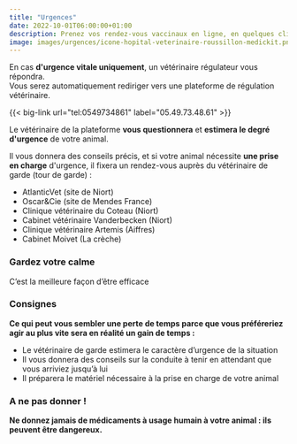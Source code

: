 ```yaml
---
title: "Urgences"
date: 2022-10-01T06:00:00+01:00
description: Prenez vos rendez-vous vaccinaux en ligne, en quelques cliques !
image: images/urgences/icone-hopital-veterinaire-roussillon-medickit.png
---
```

    



En cas **d'urgence vitale uniquement**, un vétérinaire régulateur vous répondra.  
Vous serez automatiquement rediriger vers une plateforme de régulation vétérinaire.

{{< big-link url="tel:0549734861" label="05.49.73.48.61" >}}


Le vétérinaire de la plateforme **vous questionnera** et **estimera le degré d'urgence** de votre animal. 

Il vous donnera des conseils précis, et si votre animal nécessite **une prise en charge** d'urgence, il fixera un rendez-vous auprès du vétérinaire de garde (tour de garde) :
- AtlanticVet (site de Niort)
- Oscar&Cie (site de Mendes France)
- Clinique vétérinaire du Coteau (Niort)
- Cabinet vétérinaire Vanderbecken (Niort)
- Clinique vétérinaire Artemis (Aiffres)
- Cabinet Moivet (La crèche)


### Gardez votre calme

C’est la meilleure façon d’être efficace


### Consignes

**Ce qui peut vous sembler une perte de temps parce que vous préféreriez agir au plus vite sera en réalité un gain de temps :**

* Le vétérinaire de garde estimera le caractère d’urgence de la situation
* Il vous donnera des conseils sur la conduite à tenir en attendant que vous arriviez jusqu’à lui
* Il préparera le matériel nécessaire à la prise en charge de votre animal


### A ne pas donner !

**Ne donnez jamais de médicaments à usage humain à votre animal : ils peuvent être dangereux.**

